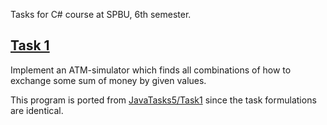 Tasks for C# course at SPBU, 6th semester.

## [Task 1](https://github.com/al3xbr0/CSharpTasks6/tree/master/Task1)
Implement an ATM-simulator which finds all combinations of how to exchange some sum of money by given values.

This program is ported from [JavaTasks5/Task1](https://github.com/al3xbr0/JavaTasks5/tree/master/Task1) since the task formulations are identical.